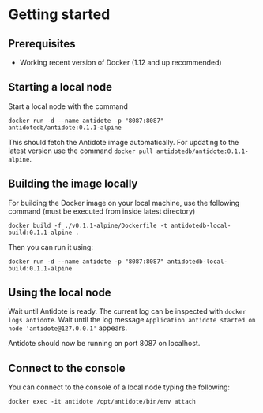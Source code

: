 # Getting started

## Prerequisites

- Working recent version of Docker (1.12 and up recommended)

## Starting a local node

Start a local node with the command

```
docker run -d --name antidote -p "8087:8087" antidotedb/antidote:0.1.1-alpine
```

This should fetch the Antidote image automatically. For updating to the latest version use the command `docker pull antidotedb/antidote:0.1.1-alpine`.

## Building the image locally

For building the Docker image on your local machine, use the following command (must be executed from inside latest directory)

```
docker build -f ./v0.1.1-alpine/Dockerfile -t antidotedb-local-build:0.1.1-alpine .
```

Then you can run it using:

```
docker run -d --name antidote -p "8087:8087" antidotedb-local-build:0.1.1-alpine
```

## Using the local node

Wait until Antidote is ready. The current log can be inspected with `docker logs antidote`. Wait until the log message `Application antidote started on node 'antidote@127.0.0.1'` appears.

Antidote should now be running on port 8087 on localhost.

## Connect to the console

You can connect to the console of a local node typing the following:
```
docker exec -it antidote /opt/antidote/bin/env attach
```
